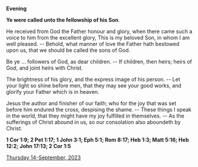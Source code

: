 **Evening**

**Ye were called unto the fellowship of his Son**.
 
He received from God the Father honour and glory, when there came such a voice to him from the excellent glory, This is my beloved Son, in whom I am well pleased. -- Behold, what manner of love the Father hath bestowed upon us, that we should be called the sons of God.
 
Be ye ... followers of God, as dear children. -- If children, then heirs; heirs of God, and joint heirs with Christ.
 
The brightness of his glory, and the express image of his person. -- Let your light so shine before men, that they may see your good works, and glorify your Father which is in heaven.
 
Jesus the author and finisher of our faith; who for the joy that was set before him endured the cross, despising the shame. -- These things I speak in the world, that they might have my joy fulfilled in themselves. -- As the sufferings of Christ abound in us, so our consolation also aboundeth by Christ.  

**1 Cor 1:9; 2 Pet 1:17; 1 John 3:1; Eph 5:1; Rom 8:17; Heb 1:3; Matt 5:16; Heb 12:2; John 17:13; 2 Cor 1:5**

[Thursday 14-September, 2023](https://t.me/daily_light)
